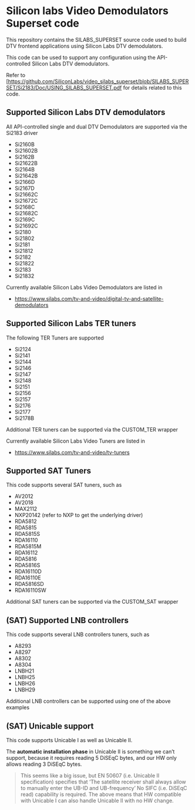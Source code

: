 # Silicon labs Video Demodulators Superset code

This repository contains the SILABS_SUPERSET source code used to build DTV frontend applications using Silicon Labs DTV demodulators.

This code can be used to support any configuration using the API-controlled Silicon Labs DTV demodulators.

Refer to [<https://github.com/SiliconLabs/video_silabs_superset/blob/SILABS_SUPERSET/Si2183/Doc/USING_SILABS_SUPERSET.pdf> for details related to this code.

## Supported Silicon Labs DTV demodulators

All API-controlled single and dual DTV Demodulators are supported via the Si2183 driver

* Si2160B
* Si21602B
* Si2162B
* Si21622B
* Si2164B
* Si21642B
* Si2166D
* Si2167D
* Si21662C
* Si21672C
* Si2168C
* Si21682C
* Si2169C
* Si21692C
* Si2180
* Si21802
* Si2181
* Si21812
* Si2182
* Si21822
* Si2183
* Si21832

Currently available Silicon Labs Video Demodulators are listed in

* <https://www.silabs.com/tv-and-video/digital-tv-and-satellite-demodulators>

## Supported Silicon Labs TER tuners

The following TER Tuners are supported

* Si2124
* Si2141
* Si2144
* Si2146
* Si2147
* Si2148
* Si2151
* Si2156
* Si2157
* Si2176
* Si2177
* Si2178B

Additional TER tuners can be supported via the CUSTOM_TER wrapper

Currently available Silicon Labs Video Tuners are listed in

* <https://www.silabs.com/tv-and-video/tv-tuners>

## Supported SAT Tuners

This code supports several SAT tuners, such as

* AV2012
* AV2018
* MAX2112
* NXP20142 (refer to NXP to get the underlying driver)
* RDA5812
* RDA5815
* RDA5815S
* RDA16110
* RDA5815M
* RDA16112
* RDA5816
* RDA5816S
* RDA16110D
* RDA16110E
* RDA5816SD
* RDA16110SW

Additional SAT tuners can be supported via the CUSTOM_SAT wrapper

## (SAT) Supported LNB controllers

This code supports several LNB controllers tuners, such as

* A8293
* A8297
* A8302
* A8304
* LNBH21
* LNBH25
* LNBH26
* LNBH29

Additional LNB controllers can be supported using one of the above examples

## (SAT) Unicable support

This code supports Unicable I as well as Unicable II.

The **automatic installation phase** in Unicable II is something we can’t support, because it requires reading 5 DiSEqC bytes, and our HW only allows reading 3 DiSEqC bytes.

> This seems like a big issue, but EN 50607 (i.e. Unicable II specification) specifies that ‘The satellite receiver shall always allow to manually enter
the UB-ID and UB-frequency’ No SIFC (i.e. DiSEqC read) capability is required.
The above means that HW compatible with Unicable I can also handle Unicable II with no HW change.
